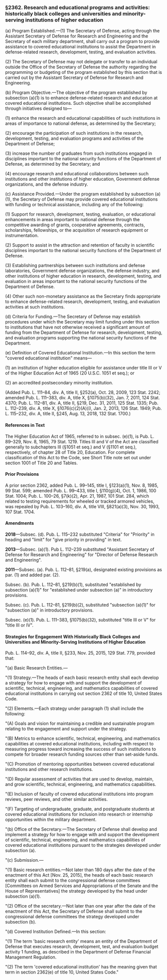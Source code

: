 ### §2362. Research and educational programs and activities: historically black colleges and universities and minority-serving institutions of higher education ###

(a) Program Established.—(1) The Secretary of Defense, acting through the Assistant Secretary of Defense for Research and Engineering and the Secretary of each military department, shall carry out a program to provide assistance to covered educational institutions to assist the Department in defense-related research, development, testing, and evaluation activities.

(2) The Secretary of Defense may not delegate or transfer to an individual outside the Office of the Secretary of Defense the authority regarding the programming or budgeting of the program established by this section that is carried out by the Assistant Secretary of Defense for Research and Engineering.

(b) Program Objective.—The objective of the program established by subsection (a)(1) is to enhance defense-related research and education at covered educational institutions. Such objective shall be accomplished through initiatives designed to—

(1) enhance the research and educational capabilities of such institutions in areas of importance to national defense, as determined by the Secretary;

(2) encourage the participation of such institutions in the research, development, testing, and evaluation programs and activities of the Department of Defense;

(3) increase the number of graduates from such institutions engaged in disciplines important to the national security functions of the Department of Defense, as determined by the Secretary; and

(4) encourage research and educational collaborations between such institutions and other institutions of higher education, Government defense organizations, and the defense industry.

(c) Assistance Provided.—Under the program established by subsection (a)(1), the Secretary of Defense may provide covered educational institutions with funding or technical assistance, including any of the following:

(1) Support for research, development, testing, evaluation, or educational enhancements in areas important to national defense through the competitive awarding of grants, cooperative agreements, contracts, scholarships, fellowships, or the acquisition of research equipment or instrumentation.

(2) Support to assist in the attraction and retention of faculty in scientific disciplines important to the national security functions of the Department of Defense.

(3) Establishing partnerships between such institutions and defense laboratories, Government defense organizations, the defense industry, and other institutions of higher education in research, development, testing, and evaluation in areas important to the national security functions of the Department of Defense.

(4) Other such non-monetary assistance as the Secretary finds appropriate to enhance defense-related research, development, testing, and evaluation activities at such institutions.

(d) Criteria for Funding.—The Secretary of Defense may establish procedures under which the Secretary may limit funding under this section to institutions that have not otherwise received a significant amount of funding from the Department of Defense for research, development, testing, and evaluation programs supporting the national security functions of the Department.

(e) Definition of Covered Educational Institution.—In this section the term "covered educational institution" means—

(1) an institution of higher education eligible for assistance under title III or V of the Higher Education Act of 1965 (20 U.S.C. 1051 et seq.); or

(2) an accredited postsecondary minority institution.

(Added Pub. L. 111–84, div. A, title II, §252(a), Oct. 28, 2009, 123 Stat. 2242; amended Pub. L. 111–383, div. A, title X, §1075(b)(32), Jan. 7, 2011, 124 Stat. 4370; Pub. L. 112–81, div. A, title II, §219, Dec. 31, 2011, 125 Stat. 1335; Pub. L. 112–239, div. A, title X, §1076(c)(2)(A)(i), Jan. 2, 2013, 126 Stat. 1949; Pub. L. 115–232, div. A, title II, §245, Aug. 13, 2018, 132 Stat. 1700.)

#### References in Text ####

The Higher Education Act of 1965, referred to in subsec. (e)(1), is Pub. L. 89–329, Nov. 8, 1965, 79 Stat. 1219. Titles III and V of the Act are classified generally to subchapters III (§1051 et seq.) and V (§1101 et seq.), respectively, of chapter 28 of Title 20, Education. For complete classification of this Act to the Code, see Short Title note set out under section 1001 of Title 20 and Tables.

#### Prior Provisions ####

A prior section 2362, added Pub. L. 99–145, title I, §123(a)(1), Nov. 8, 1985, 99 Stat. 599; amended Pub. L. 99–433, title I, §110(g)(4), Oct. 1, 1986, 100 Stat. 1004; Pub. L. 100–26, §7(k)(2), Apr. 21, 1987, 101 Stat. 284, which related to testing requirements for wheeled or tracked armored vehicles, was repealed by Pub. L. 103–160, div. A, title VIII, §821(a)(3), Nov. 30, 1993, 107 Stat. 1704.

#### Amendments ####

**2018**—Subsec. (d). Pub. L. 115–232 substituted "Criteria" for "Priority" in heading and "limit" for "give priority in providing" in text.

**2013**—Subsec. (a)(1). Pub L. 112–239 substituted "Assistant Secretary of Defense for Research and Engineering" for "Director of Defense Research and Engineering".

**2011**—Subsec. (a). Pub. L. 112–81, §219(a), designated existing provisions as par. (1) and added par. (2).

Subsec. (b). Pub. L. 112–81, §219(b)(1), substituted "established by subsection (a)(1)" for "established under subsection (a)" in introductory provisions.

Subsec. (c). Pub. L. 112–81, §219(b)(2), substituted "subsection (a)(1)" for "subsection (a)" in introductory provisions.

Subsec. (e)(1). Pub. L. 111–383, §1075(b)(32), substituted "title III or V" for "title III or IV".

#### Strategies for Engagement With Historically Black Colleges and Universities and Minority-Serving Institutions of Higher Education ####

Pub. L. 114–92, div. A, title II, §233, Nov. 25, 2015, 129 Stat. 779, provided that:

"(a) Basic Research Entities.—

"(1) Strategy.—The heads of each basic research entity shall each develop a strategy for how to engage with and support the development of scientific, technical, engineering, and mathematics capabilities of covered educational institutions in carrying out section 2362 of title 10, United States Code.

"(2) Elements.—Each strategy under paragraph (1) shall include the following:

"(A) Goals and vision for maintaining a credible and sustainable program relating to the engagement and support under the strategy.

"(B) Metrics to enhance scientific, technical, engineering, and mathematics capabilities at covered educational institutions, including with respect to measuring progress toward increasing the success of such institutions to compete for broader research funding sources other than set-aside funds.

"(C) Promotion of mentoring opportunities between covered educational institutions and other research institutions.

"(D) Regular assessment of activities that are used to develop, maintain, and grow scientific, technical, engineering, and mathematics capabilities.

"(E) Inclusion of faculty of covered educational institutions into program reviews, peer reviews, and other similar activities.

"(F) Targeting of undergraduate, graduate, and postgraduate students at covered educational institutions for inclusion into research or internship opportunities within the military department.

"(b) Office of the Secretary.—The Secretary of Defense shall develop and implement a strategy for how to engage with and support the development of scientific, technical, engineering, and mathematics capabilities of covered educational institutions pursuant to the strategies developed under subsection (a).

"(c) Submission.—

"(1) Basic research entities.—Not later than 180 days after the date of the enactment of this Act [Nov. 25, 2015], the heads of each basic research entity shall each submit to the congressional defense committees [Committees on Armed Services and Appropriations of the Senate and the House of Representatives] the strategy developed by the head under subsection (a)(1).

"(2) Office of the secretary.—Not later than one year after the date of the enactment of this Act, the Secretary of Defense shall submit to the congressional defense committees the strategy developed under subsection (b).

"(d) Covered Institution Defined.—In this section:

"(1) The term 'basic research entity' means an entity of the Department of Defense that executes research, development, test, and evaluation budget activity 1 funding, as described in the Department of Defense Financial Management Regulation.

"(2) The term 'covered educational institution' has the meaning given that term in section 2362(e) of title 10, United States Code."